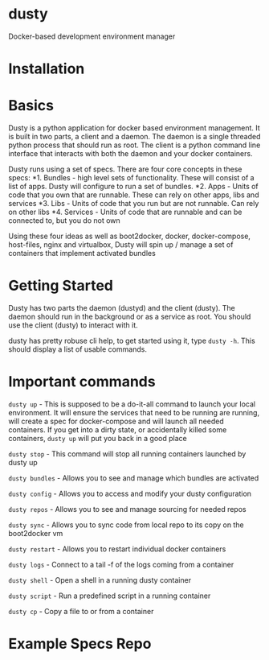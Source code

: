 # dusty
Docker-based development environment manager



# Installation


# Basics
Dusty is a python application for docker based environment management.  It is built in two parts, a client and a daemon.  The daemon is a single threaded python process that should run as root.  The client is a python command line interface that interacts with both the daemon and your docker containers.

Dusty runs using a set of specs. There are four core concepts in these specs:
*1. Bundles - high level sets of functionality. These will consist of a list of apps.  Dusty will configure to run a set of bundles.
*2. Apps - Units of code that you own that are runnable.  These can rely on other apps, libs and services
*3. Libs - Units of code that you run but are not runnable.  Can rely on other libs
*4. Services - Units of code that are runnable and can be connected to, but you do not own

Using these four ideas as well as boot2docker, docker, docker-compose, host-files, nginx and virtualbox, Dusty will spin up / manage a set of containers that implement activated bundles

# Getting Started
Dusty has two parts the daemon (dustyd) and the client (dusty).  The daemon should run in the background or as a service as root.  You should use the client (dusty) to interact with it.

dusty has pretty robuse cli help, to get started using it, type `dusty -h`.  This should display a list of usable commands.


# Important commands
`dusty up` - This is supposed to be a do-it-all command to launch your local environment.  It will ensure the services that need to be running are running, will create a spec for docker-compose and will launch all needed containers.  If you get into a dirty state, or accidentally killed some containers, `dusty up` will put you back in a good place

`dusty stop` - This command will stop all running containers launched by dusty up

`dusty bundles` - Allows you to see and manage which bundles are activated

`dusty config` - Allows you to access and modify your dusty configuration

`dusty repos` - Allows you to see and manage sourcing for needed repos

`dusty sync` - Allows you to sync code from local repo to its copy on the boot2docker vm

`dusty restart` - Allows you to restart individual docker containers

`dusty logs` - Connect to a tail -f of the logs coming from a container

`dusty shell` - Open a shell in a running dusty container

`dusty script` - Run a predefined script in a running container

`dusty cp` - Copy a file to or from a container








# Example Specs Repo
